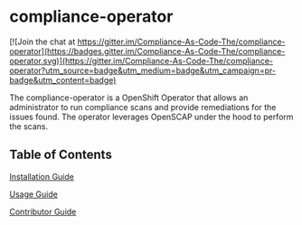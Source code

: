 # compliance-operator

[![Join the chat at https://gitter.im/Compliance-As-Code-The/compliance-operator](https://badges.gitter.im/Compliance-As-Code-The/compliance-operator.svg)](https://gitter.im/Compliance-As-Code-The/compliance-operator?utm_source=badge&utm_medium=badge&utm_campaign=pr-badge&utm_content=badge)

The compliance-operator is a OpenShift Operator that allows an administrator
to run compliance scans and provide remediations for the issues found. The
operator leverages OpenSCAP under the hood to perform the scans.

## Table of Contents

[Installation Guide](doc/install.md)

[Usage Guide](doc/usage.md)

[Contributor Guide](doc/contributor.md)
